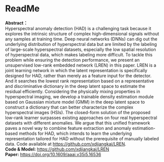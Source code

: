 # ReadMe
**Abstract：** <br />
Hyperspectral anomaly detection (HAD) is a challenging task because it explores the intrinsic structure of complex high-dimensional signals without any samples at training time. Deep neural networks (DNNs) can dig out the underlying distribution of hyperspectral data but are limited by the labeling of large-scale hyperspectral datasets, especially the low spatial resolution of hyperspectral data, which makes labeling more difficult. To tackle this problem while ensuring the detection performance, we present an unsupervised low-rank embedded network (LREN) in this paper. LREN is a joint learning network in which the latent representation is specifically designed for HAD, rather than merely as a feature input for the detector. And it searches the lowest rank representation based on a representative and discriminative dictionary in the deep latent space to estimate the residual efficiently. Considering the physically mixing properties in hyperspectral imaging, we develop a trainable density estimation module based on Gaussian mixture model (GMM) in the deep latent space to construct a dictionary that can better characterize the complex hyperspectral images (HSIs). The closed-form solution of the proposed low-rank learner surpasses existing approaches on four real hyperspectral datasets with different anomalies. We argue that this unified framework paves a novel way to combine feature extraction and anomaly estimation-based methods for HAD, which intends to learn the underlying representation tailored for HAD without the prerequisite of manually labeled data. Code available at https://github.com/xdjiangkai/LREN. <br />
**Code & Model:** https://github.com/xdjiangkai/LREN <br />
**Paper:** https://doi.org/10.1609/aaai.v35i5.16536
